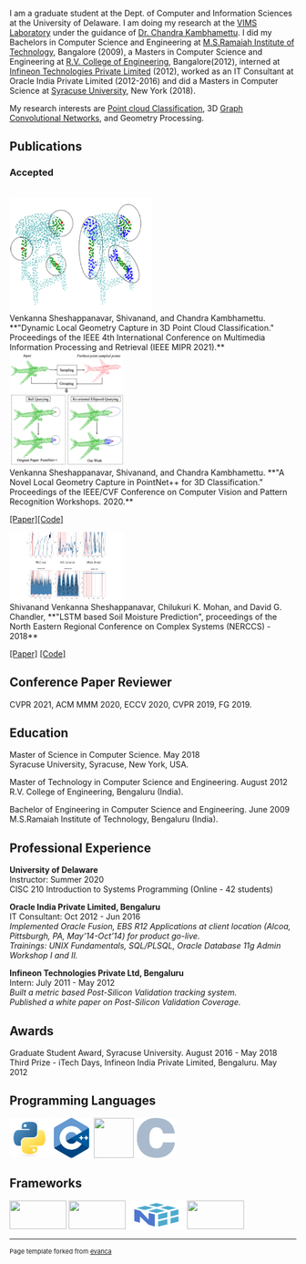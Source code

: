 I am a graduate student at the Dept. of Computer and Information Sciences at the University of Delaware. I am doing my research at the [VIMS Laboratory](http://vims.cis.udel.edu/) under the guidance of [Dr. Chandra Kambhamettu](https://www.eecis.udel.edu/~chandra/). I did my Bachelors in Computer Science and Engineering at [M.S.Ramaiah Institute of Technology](http://www.msrit.edu/), Bangalore (2009), a Masters in Computer Science and Engineering at [R.V. College of Engineering](https://www.rvce.edu.in/), Bangalore(2012), interned at [Infineon Technologies Private Limited](https://www.infineon.com/) (2012), worked as an IT Consultant at Oracle India Private Limited (2012-2016) and did a Masters in Computer Science at [Syracuse University](https://www.syracuse.edu/), New York (2018).

My research interests are [Point cloud Classification](https://arxiv.org/pdf/1912.12033.pdf), 3D [Graph Convolutional Networks](https://arxiv.org/pdf/1901.00596.pdf), and Geometry Processing.

## Publications

### Accepted 
<br>
<img src="images/dynamicellipsoid.gif?raw=true" width="250" height="200"/> 
<br>
Venkanna Sheshappanavar, Shivanand, and Chandra Kambhamettu. **"Dynamic Local Geometry Capture in 3D Point Cloud Classification." Proceedings of the IEEE 4th International Conference on Multimedia Information Processing and Retrieval (IEEE MIPR 2021).**


<br>
<img src="images/ellipsoid_querying.gif?raw=true" width="200" height="200"/> 
<br>
Venkanna Sheshappanavar, Shivanand, and Chandra Kambhamettu. **"A Novel Local Geometry Capture in PointNet++ for 3D Classification." Proceedings of the IEEE/CVF Conference on Computer Vision and Pattern Recognition Workshops. 2020.**

[[Paper]](https://openaccess.thecvf.com/content_CVPRW_2020/html/w16/Sheshappanavar_A_Novel_Local_Geometry_Capture_in_PointNet_for_3D_Classification_CVPRW_2020_paper.html)[[Code]](https://github.com/VimsLab/EllipsoidQuery/)

<img src="images/soil_moisture.gif?raw=true" width="200" height="120"/> 
<br>
Shivanand Venkanna Sheshappanavar, Chilukuri K. Mohan, and David G. Chandler, **"LSTM based Soil Moisture Prediction", proceedings of the North Eastern
Regional Conference on Complex Systems (NERCCS) - 2018**

[[Paper]](https://github.com/sheshap/sheshap.github.io/blob/master/pdf/SoilMoisturePrediction_LSTM_NERCCS_2018.pdf)
[[Code]](https://github.com/sheshap/SoilMoisturePrediction)

## Conference Paper Reviewer
CVPR 2021, ACM MMM 2020, ECCV 2020, CVPR 2019, FG 2019.

## Education
Master of Science in Computer Science. May 2018<br>
Syracuse University, Syracuse, New York, USA.<br>

Master of Technology in Computer Science and Engineering. August 2012<br>
R.V. College of Engineering, Bengaluru (India).<br>

Bachelor of Engineering in Computer Science and Engineering. June 2009<br>
M.S.Ramaiah Institute of Technology, Bengaluru (India).<br>

## Professional Experience
**University of Delaware** <br>
Instructor: Summer 2020<br>
CISC 210 Introduction to Systems Programming (Online - 42 students)

**Oracle India Private Limited, Bengaluru**<br>
IT Consultant: Oct 2012 - Jun 2016<br>
*Implemented Oracle Fusion, EBS R12 Applications at client location (Alcoa, Pittsburgh, PA, May’14-Oct’14) for product go-live.*<br>
*Trainings: UNIX Fundamentals, SQL/PLSQL, Oracle Database 11g Admin Workshop I and II.*

**Infineon Technologies Private Ltd, Bengaluru**<br>
Intern: July 2011 - May 2012<br>
*Built a metric based Post-Silicon Validation tracking system.*<br>
*Published a white paper on Post-Silicon Validation Coverage.*

## Awards
Graduate Student Award, Syracuse University. August 2016 - May 2018<br>
Third Prize - iTech Days, Infineon India Private Limited, Bengaluru. May 2012 <br>


## Programming Languages
<img src="https://github.com/devicons/devicon/blob/master/icons/python/python-original.svg?raw=true" width="70" height="70"/>      <img src="https://github.com/devicons/devicon/blob/master/icons/cplusplus/cplusplus-original.svg?raw=true" width="70" height="70"/>      <img src="https://github.com/valohai/ml-logos/blob/master/cuda.svg?raw=true" width="70" height="70"/>     <img src="https://github.com/devicons/devicon/blob/master/icons/c/c-original.svg?raw=true" width="70" height="70"/>

## Frameworks
<img src="https://github.com/valohai/ml-logos/blob/master/pytorch.svg?raw=true" width="100" height="50"/>   <img src="https://github.com/valohai/ml-logos/blob/master/tensorflow-layout.svg?raw=true" width="100" height="50"/>   <img src="https://github.com/valohai/ml-logos/blob/master/numpy.svg?raw=true" width="100" height="50"/>      <img src="https://github.com/valohai/ml-logos/blob/master/matplotlib.svg?raw=true" width="100" height="50"/>   

---
<p style="font-size:11px">Page template forked from <a href="https://github.com/evanca/quick-portfolio">evanca</a></p>
<!-- Remove above link if you don't want to attibute -->
